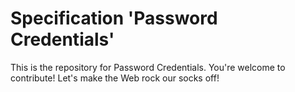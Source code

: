 
# Specification 'Password Credentials'

This is the repository for Password Credentials. You're welcome to contribute! Let's make the Web rock our socks
off!
 
